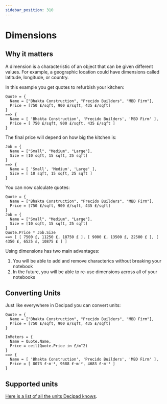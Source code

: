 ```yaml
---
sidebar_position: 310
---
```


# Dimensions

## Why it matters

A dimension is a characteristic of an object that can be given different values. For example, a geographic location could have dimensions called latitude, longitude, or country.

In this example you get quotes to refurbish your kitchen:

```deci live
Quote = {
  Name = ["Bhakta Construction", "Precido Builders", "MBD Firm"],
  Price = [750 £/sqft, 900 £/sqft, 435 £/sqft]
}
==> {
  Name = [ 'Bhakta Construction', 'Precido Builders', 'MBD Firm' ],
  Price = [ 750 £/sqft, 900 £/sqft, 435 £/sqft ]
}
```

The final price will depend on how big the kitchen is:

```deci live
Job = {
  Name = ["Small", "Medium", "Large"],
  Size = [10 sqft, 15 sqft, 25 sqft]
}
==> {
  Name = [ 'Small', 'Medium', 'Large' ],
  Size = [ 10 sqft, 15 sqft, 25 sqft ]
}
```

You can now calculate quotes:

```deci live
Quote = {
  Name = ["Bhakta Construction", "Precido Builders", "MBD Firm"],
  Price = [750 £/sqft, 900 £/sqft, 435 £/sqft]
}
Job = {
  Name = ["Small", "Medium", "Large"],
  Size = [10 sqft, 15 sqft, 25 sqft]
}
Quote.Price * Job.Size
==> [ [ 7500 £, 11250 £, 18750 £ ], [ 9000 £, 13500 £, 22500 £ ], [ 4350 £, 6525 £, 10875 £ ] ]
```

Using dimensions has two main advantages:

1. You will be able to add and remove characterics without breaking your notebook
2. In the future, you will be able to re-use dimensions across all of your notebooks

## Converting Units

Just like everywhere in Decipad you can convert units:

```deci live
Quote = {
  Name = ["Bhakta Construction", "Precido Builders", "MBD Firm"],
  Price = [750 £/sqft, 900 £/sqft, 435 £/sqft]
}

InMeters = {
  Name = Quote.Name,
  Price = ceil(Quote.Price in £/m^2)
}
==> {
  Name = [ 'Bhakta Construction', 'Precido Builders', 'MBD Firm' ],
  Price = [ 8073 £·m⁻², 9688 £·m⁻², 4683 £·m⁻² ]
}
```

## Supported units

[Here is a list of all the units Decipad knows](/docs/docs/language/supported-units).
